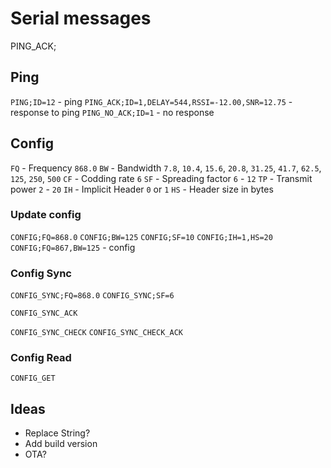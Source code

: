 # Serial messages

PING_ACK;

## Ping
`PING;ID=12` - ping 
`PING_ACK;ID=1,DELAY=544,RSSI=-12.00,SNR=12.75` - response to ping
`PING_NO_ACK;ID=1` - no response

## Config

`FQ` - Frequency `868.0`
`BW` - Bandwidth `7.8`, `10.4`, `15.6`, `20.8`, `31.25`, `41.7`, `62.5`, `125`, `250`, `500`
`CF` - Codding rate `6`
`SF` - Spreading factor `6` - `12`
`TP` - Transmit power `2` - `20`
`IH` - Implicit Header `0` or `1`
`HS` - Header size in bytes

### Update config 

`CONFIG;FQ=868.0`
`CONFIG;BW=125`
`CONFIG;SF=10`
`CONFIG;IH=1,HS=20`
`CONFIG;FQ=867,BW=125` - config

### Config Sync

`CONFIG_SYNC;FQ=868.0`
`CONFIG_SYNC;SF=6`

`CONFIG_SYNC_ACK`

`CONFIG_SYNC_CHECK`
`CONFIG_SYNC_CHECK_ACK`

### Config Read
`CONFIG_GET`

## Ideas
- Replace String?
- Add build version
- OTA?